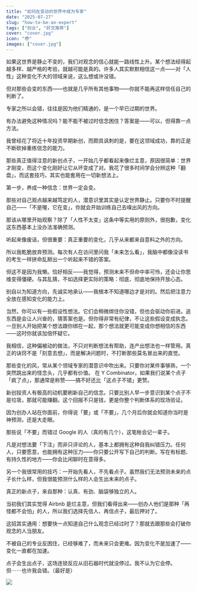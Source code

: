 ```yaml
---
title: "如何在变动的世界中成为专家"
date: "2025-07-27"
slug: "how-to-be-an-expert"
tags: ["创业", "好文推荐"]
cover: "cover.jpg"
icon: "😎"
images: ["cover.jpg"]
---
```

如果这世界是静止不变的，我们对观念的信心就能一路线性上升。某个想法经得起越多样、越严格的考验，就越可能是真的。许多人其实默默相信这一点——对「人性」这种变化不大的领域来说，这么想或许没错。



但对那些会变的东西——也就是几乎所有其他事物——你就不能再这样信任自己的判断了。



专家之所以会错，往往是因为他们精通的，是一个早已过期的世界。



有办法避免这种情况吗？能不能不被过时信念困住？答案是——可以，但得靠一点方法。



我曾经花了将近十年投资早期新创，而颇具讽刺的是，要在这领域成功，靠的正是不断砍掉重练信念的能力。



那些真正值得注意的新创点子，一开始几乎都看起来像烂主意，原因很简单：世界才刚变，而这个变化刚好让它从坏变成了对。我花了很多时间学会分辨这种「翻盘」，而这套技巧，其实也能套用在一切新想法上。



第一步，养成一种信念：世界一定会变。



那些对自己观点越来越笃定的人，潜意识里其实是认定世界静止。只要你不时提醒自己——「不是喔，它在变」，你就会开始训练自己去嗅出风的方向。



那该从哪里开始观察？除了「人性不太变」这条中等实用的原则外，很抱歉，变化这东西基本上没办法准确预测。



听起来像废话，但很重要：真正重要的变化，几乎从来都来自意料之外的方向。



所以我乾脆放弃预测。每次有人在访问里问我「未来怎么看」，我脑中都像没读书的考生一样拼命乱掰出一个听起来不错的答案。



但这不是因为我懒。恰好相反——我觉得，预测未来不但命中率可怜，还会让你思维变得僵硬。与其乱猜，不如选择更实际的策略：彻底、彻底地保持开放心态。



别自以为知道方向，先诚实地承认——我根本不知道哪边才是对的。然后把注意力全放在感知变化的能力上。



当然，你可以有一些假设性想法。它们会稍微绑住你没错，但也会驱动你前进。追东西是会让人兴奋的，猜答案也是。但你得非常有纪律，不让这些假设变成执念。
一旦别人开始把某个想法跟你绑在一起，那个想法就更可能变成你想相信的东西——这时你就该加倍怀疑它。



我相信，这种偏被动的做法，不只对判断想法有帮助，连产出想法也一样管用。真正的诀窍不是「刻意去想」，而是解决问题时，不打断那些莫名冒出来的直觉。



那些变化的风，常从某个领域专家的潜意识中吹出来。只要你对某件事够熟，一个突然跳出来的怪念头，几乎都有价值。
在 Y Combinator，如果我们说某个点子「疯了点」，那通常是称赞——搞不好还比「这点子不错」更赞。



新创投资人有极高的动机要刷新自己的信念。只要比别人早一步意识到某个点子不是垃圾，那就可能赚翻。这个回报不只是钱，更是你整个判断体系的现场验证。



因为创办人站在你面前，你得说「要」或「不要」，几个月后你就会知道你当时是神预测，还是大走眼。



那些说「不要」而错过 Google 的人（真的有几个），这笔帐会记一辈子。



凡是对想法要「下注」而非只评论的人，基本上都拥有这种自我纠错压力。任何人，只要愿意，也能拥有这种压力——你只要公开写下自己的判断。写在有标题、有持久性的地方——你会比闲聊时在意得多。



另一个我很常用的技巧：一开始先看人，不先看点子。虽然我们无法预测未来的点子长什么样，但我很能预测什么样的人会生出未来的点子。



真正的新点子，来自那种：认真、有劲、脑袋够独立的人。



当初我们其实觉得 Airbnb 是烂主意，但我们看得出来——创办人他们是那种「再怪都不会怕」的人，所以我们选择先信人、再信点子，最后押对了。



这招其实通用：想要快一点知道自己什么观念已经过时了？那就去跟那些会打破你观念的人当朋友。



不被自己的专业反困住，已经够难了，而未来只会更难。因为变化不是加速了——变化一直都在加速。



点子会生出点子，这场连锁反应从旧石器时代就没停过。我不认为它会停。
但⋯⋯也许我会错。（最好是）




![](https://prod-files-secure.s3.us-west-2.amazonaws.com/112d0858-5090-4d34-a606-b75eb8d65fd2/46476355-9cf3-4e99-9b7a-3531bc426380/1000202064.png?X-Amz-Algorithm=AWS4-HMAC-SHA256&X-Amz-Content-Sha256=UNSIGNED-PAYLOAD&X-Amz-Credential=ASIAZI2LB466S7Z6F7RC%2F20250813%2Fus-west-2%2Fs3%2Faws4_request&X-Amz-Date=20250813T144034Z&X-Amz-Expires=3600&X-Amz-Security-Token=IQoJb3JpZ2luX2VjEOb%2F%2F%2F%2F%2F%2F%2F%2F%2F%2FwEaCXVzLXdlc3QtMiJHMEUCIF9dIyi2S4Vh9Wa8jA4MR7EAuakkt1npeoQYlIdvh97wAiEApZ%2B%2FICMaVWeR7wwfkeQ15Y2LK%2BmRJj3zeQ2uEf6MSTwq%2FwMILxAAGgw2Mzc0MjMxODM4MDUiDLep5Yml9ik5RMrAKCrcA9SeWxUEm%2BzyNuRkr3rzYqQLhWl4gJLflaiMOH4bOYJMZYpjaZe3uqdS0c5MGU9H9PtH3tC1V%2BDVk%2FfLvweWzUhdnbG8aHytEjex56zj4M2jFWbTyGcEJNlBBp7afBIRm04GeHw4Ad87LcC9XGEEctZAMxRK%2FQVPjW8uia7vjC0lGgxD6vbr0ZGFyR%2BgFLbVR4H8IcxMC%2FcyACCqORvz3GcNeVZQXdmBa4NVbVZ4IrxBkyjLC8cNS%2B9hY1sZ8KomEY%2BNu9tr4Ze9TQWLCF4ytnMyWw7rHKbX2b7vAO64xPafA9yOako%2FI2tsz66q7Sf14cdz02M5pcWATmhVCzBa04N%2BAYRw6TfNPOmifed%2B4nmKDJ42bNsFFDii3jfQfc%2BpMaharqJpZx79%2FwdEFh%2BNxAqOjnM%2BUgcHeHd9dL6Bo51gj4%2FUN3boi%2BIiu17AD%2FFZYQmcp3pMZP1l4wVjDiqRaanmwboA0iAHyXOlDcb3w58LhZ%2BkJmbgwBuEKuXk4dml2%2FKYJhGZZYMqSRfC94HRgRSsiKbo4EDObH9PQnADkrWYCBX3nNl%2FuuZB163koV9RyRASZ7ln3tPlW9cY34jFqdg59I2l0QpD7KBxeUbJOkB7KNAFh%2FcIivtzddSpMPK88sQGOqUB1cXaPTzhCTw3F2xdUgl4V6heHvhIBC1sjuXxHaRqir%2FDkPxcQS6AAQ2W072K7oS3wYl1C4aS92%2FAS0Fz0AjKZLVbV1qpCzS9sz%2BR9QDOl%2FwrYLIE9o4D0KUN340JJtoBtZZOe4ttsmOW0q2pqtR9UZbUutSDpcvIusP8H0%2BlTzkqvQxN9dCdFj0DPJqHBEL2KbPjWGUHqyQzryq6zWNVJQdG0BoI&X-Amz-Signature=82ec5d29cd1f4bd5c1449cdecce025a6b30fa0dfe5ffc4229b37c3288885eee3&X-Amz-SignedHeaders=host&x-amz-checksum-mode=ENABLED&x-id=GetObject)

